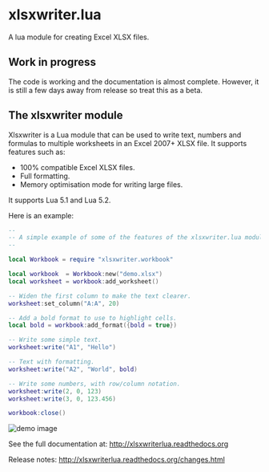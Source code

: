 # xlsxwriter.lua

A lua module for creating Excel XLSX files.

## Work in progress

The code is working and the documentation is almost complete. However, it is still a few days away from release so treat this as a beta.


## The xlsxwriter module


Xlsxwriter is a Lua  module that can be used to write text, numbers and formulas
to multiple worksheets in an Excel 2007+ XLSX file. It supports
features such as:

* 100% compatible Excel XLSX files.
* Full formatting.
* Memory optimisation mode for writing large files.

It supports Lua 5.1 and Lua 5.2.


Here is an example:


```lua
--
-- A simple example of some of the features of the xlsxwriter.lua module.
--

local Workbook = require "xlsxwriter.workbook"

local workbook  = Workbook:new("demo.xlsx")
local worksheet = workbook:add_worksheet()

-- Widen the first column to make the text clearer.
worksheet:set_column("A:A", 20)

-- Add a bold format to use to highlight cells.
local bold = workbook:add_format({bold = true})

-- Write some simple text.
worksheet:write("A1", "Hello")

-- Text with formatting.
worksheet:write("A2", "World", bold)

-- Write some numbers, with row/column notation.
worksheet:write(2, 0, 123)
worksheet:write(3, 0, 123.456)

workbook:close()

```


![demo image](https://raw.githubusercontent.com/jmcnamara/xlsxwriter.lua/master/dev/docs/source/_images/demo.png)


See the full documentation at: http://xlsxwriterlua.readthedocs.org

Release notes: http://xlsxwriterlua.readthedocs.org/changes.html
